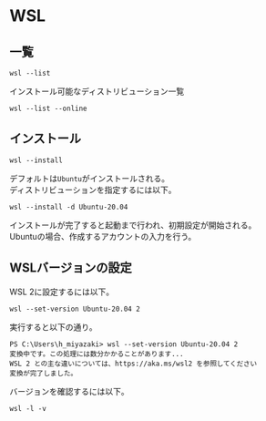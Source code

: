 # WSL

## 一覧

```console
wsl --list
```

インストール可能なディストリビューション一覧

```console
wsl --list --online
```

## インストール

```console
wsl --install
```

デフォルトは`Ubuntu`がインストールされる。  
ディストリビューションを指定するには以下。

```console
wsl --install -d Ubuntu-20.04
```

インストールが完了すると起動まで行われ、初期設定が開始される。  
Ubuntuの場合、作成するアカウントの入力を行う。

## WSLバージョンの設定

WSL 2に設定するには以下。

```console
wsl --set-version Ubuntu-20.04 2
```

実行すると以下の通り。

```console
PS C:\Users\h_miyazaki> wsl --set-version Ubuntu-20.04 2
変換中です。この処理には数分かかることがあります...
WSL 2 との主な違いについては、https://aka.ms/wsl2 を参照してください
変換が完了しました。
```

バージョンを確認するには以下。

```console
wsl -l -v
```
